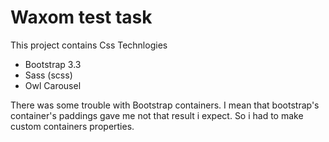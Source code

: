 <h1>Waxom test task</h1>
<p>This project contains Css Technlogies 
<ul>
  <li>Bootstrap 3.3</li>
  <li>Sass (scss)</li>
  <li>Owl Carousel</li>
</ul>
</p>
<p> There was some trouble with Bootstrap containers. I mean that bootstrap's container's paddings gave me not that result i
expect. So i had to make custom containers properties.
</p>
